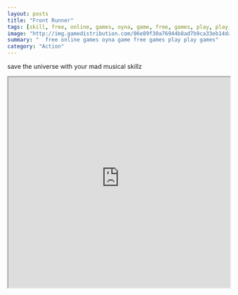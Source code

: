 ```yaml
---
layout: posts
title: "Front Runner"
tags: [skill, free, online, games, oyna, game, free, games, play, play, games]
image: "http://img.gamedistribution.com/06e89f30a76944b8ad7b9ca33eb14da9.jpg"
summary: "  free online games oyna game free games play play games"
category: "Action"
---
```


save the universe with your mad musical skillz

<iframe width="100%" height="480px;" src="http://flash.gamedistribution.com?game=06e89f30a76944b8ad7b9ca33eb14da9"></iframe>